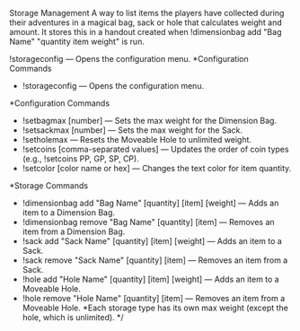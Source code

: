 Storage Management
A way to list items the players have collected during their adventures in a magical bag, sack or hole that calculates weight and amount.
It stores this in a handout created when !dimensionbag add "Bag Name" "quantity item weight" is run.

!storageconfig — Opens the configuration menu.
*Configuration Commands
 *   !storageconfig — Opens the configuration menu.

*Configuration Commands
*    !setbagmax [number] — Sets the max weight for the Dimension Bag.
*    !setsackmax [number] — Sets the max weight for the Sack.
*    !setholemax — Resets the Moveable Hole to unlimited weight.
*    !setcoins [comma-separated values] — Updates the order of coin types (e.g., !setcoins PP, GP, SP, CP).
*    !setcolor [color name or hex] — Changes the text color for item quantity.

*Storage Commands
*    !dimensionbag add "Bag Name" [quantity] [item] [weight] — Adds an item to a Dimension Bag.
*    !dimensionbag remove "Bag Name" [quantity] [item] — Removes an item from a Dimension Bag.
*    !sack add "Sack Name" [quantity] [item] [weight] — Adds an item to a Sack.
*    !sack remove "Sack Name" [quantity] [item] — Removes an item from a Sack.
*    !hole add "Hole Name" [quantity] [item] [weight] — Adds an item to a Moveable Hole.
*    !hole remove "Hole Name" [quantity] [item] — Removes an item from a Moveable Hole.
*Each storage type has its own max weight (except the hole, which is unlimited).
*/
